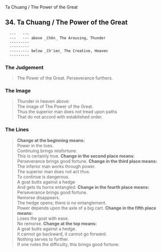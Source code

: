 Ta Chuang / The Power of the Great
## 34. Ta Chuang / The Power of the Great
      ---   ---
      ---   --- above _Chên_ The Arousing, Thunder  
      ---------
      ---------
      --------- below _Ch'ien_ The Creative, Heaven  
      ---------
### The Judgement
> The Power of the Great. Perseverance furthers.
### The Image
> Thunder in heaven above:  
 The image of The Power of the Great.  
 Thus the superior man does not tread upon paths  
 That do not accord with established order.
### The Lines

 > **Change at the beginning means:**  
 Power in the toes.  
 Continuing brings misfortune.  
 This is certainly true.
 > **Change in the second place means:**  
 Perseverance brings good fortune.
 > **Change in the third place means:**  
 The inferior man works through power.  
 The superior man does not act thus.  
 To continue is dangerous.  
 A goat butts against a hedge  
 And gets its horns entangled.
 > **Change in the fourth place means:**  
 Perseverance brings good fortune.  
 Remorse disappears.  
 The hedge opens; there is no entanglement.  
 Power depends upon the axle of a big cart.
 > **Change in the fifth place means:**  
 Loses the goat with ease.  
 No remorse.
 > **Change at the top means:**  
 A goat butts against a hedge.  
 It cannot go backward, it cannot go forward.  
 Nothing serves to further.  
 If one notes the difficulty, this brings good fortune.



